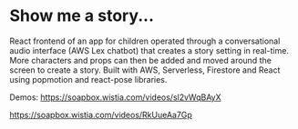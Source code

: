 # Show me a story...

React frontend of an app for children operated through a conversational audio interface (AWS Lex chatbot) that creates a story setting in real-time. More characters and props can then be added and moved around the screen to create a story.
Built with AWS, Serverless, Firestore and React using popmotion and react-pose libraries.

Demos: 
https://soapbox.wistia.com/videos/sl2vWqBAyX

https://soapbox.wistia.com/videos/RkUueAa7Gp

